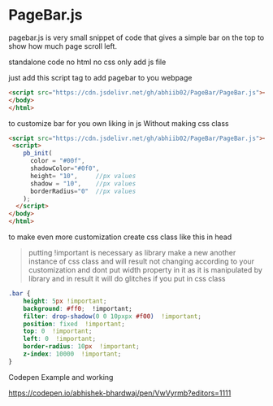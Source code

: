 # PageBar.js
pagebar.js is very small snippet of code that gives a simple bar on the top to show how much page scroll left.

standalone code 
no html
no css
only add js file
 
just add this script tag to add pagebar to you webpage
```html
<script src="https://cdn.jsdelivr.net/gh/abhiib02/PageBar/PageBar.js"></script>
</body>
</html>
```
to customize bar for you own liking in js Without making css class
```html
<script src="https://cdn.jsdelivr.net/gh/abhiib02/PageBar/PageBar.js"></script>
 <script>
    pb_init(
      color = "#00f", 
      shadowColor="#0f0",
      height= "10",     //px values
      shadow = "10",    //px values
      borderRadius="0"  //px values
    );
  </script>
</body>
</html>
```
to make even more customization create css class like this in head

>putting !important is necessary as library make a new another instance of css class and will result not changing according to your customization
>and dont put width property in it as it is manipulated by library and in result it will do glitches if you put in css class
```css
.bar {
    height: 5px !important;
    background: #ff0;  !important; 
    filter: drop-shadow(0 0 10pxpx #f00)  !important; 
    position: fixed  !important; 
    top: 0  !important; 
    left: 0  !important; 
    border-radius: 10px  !important; 
    z-index: 10000  !important; 
}
```
Codepen Example and working 

https://codepen.io/abhishek-bhardwaj/pen/VwVyrmb?editors=1111
